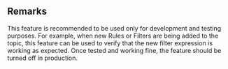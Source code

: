 ## Remarks  
 This feature is recommended to be used only for development and testing purposes.               For example, when  new Rules or Filters are being added to the topic, this feature can              be used to verify that the new filter expression is working as expected. Once tested              and working fine, the feature should be turned off in production.